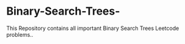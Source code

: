 # Binary-Search-Trees-
This Repository contains all important Binary Search Trees Leetcode problems..
